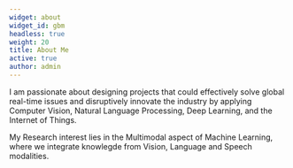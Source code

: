 ```yaml
---
widget: about
widget_id: gbm
headless: true
weight: 20
title: About Me
active: true
author: admin
---
```

I am passionate about designing projects that could effectively solve global real-time issues and disruptively innovate the industry by applying Computer Vision, Natural Language Processing, Deep Learning, and the Internet of Things.

My Research interest lies in the Multimodal aspect of Machine Learning, where we integrate knowlegde from Vision, Language and Speech modalities.
